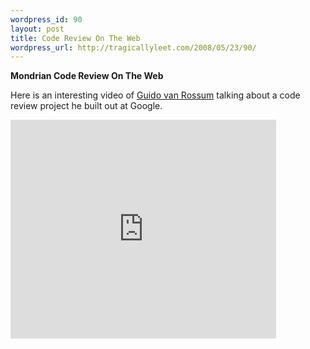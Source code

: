 ```yaml
--- 
wordpress_id: 90
layout: post
title: Code Review On The Web
wordpress_url: http://tragicallyleet.com/2008/05/23/90/
---
```

<strong>Mondrian Code Review On The Web</strong>

Here is an interesting video of [Guido van Rossum](http://www.python.org/~guido/) talking about a code review project he built out at Google.

<embed type="application/x-shockwave-flash" width="425" height="350" src="http://youtube.com/v/sMql3Di4Kgc"></embed>
